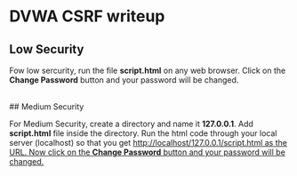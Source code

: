 # DVWA CSRF writeup
## Low Security
<p>Fow low sercurity, run the file <b>script.html</b> on any web browser. Click on the <b>Change Password</b> button and your password will be changed.</p>
<br>
## Medium Security
<p>For Medium Security, create a directory and name it <b>127.0.0.1</b>. Add <b>script.html</b> file inside the directory. Run the html code through your local server (localhost) so that you get <u>http://localhost/127.0.0.1/script.html<u> as the URL. Now click on the <b> Change Password</b> button and your password will be changed.

